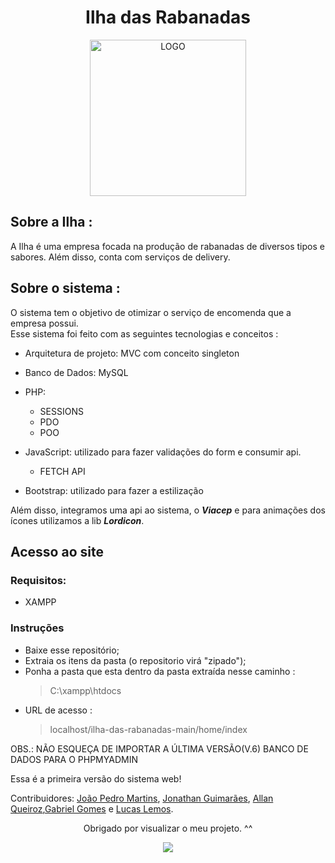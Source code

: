  <div align="center"><h1>Ilha das Rabanadas</h1></div>

<div align="center"><img  alt="LOGO" width="250" height="250" src="https://raw.githubusercontent.com/JonathanGuimarae3s/ilha-das-rabanadas/main/public/imgs/img/logo-footer.webp" /></div>

## Sobre a Ilha :

A Ilha é uma empresa focada na produção de rabanadas de diversos tipos e sabores. Além disso, conta com serviços de delivery.

## Sobre o sistema : 
O sistema tem o objetivo de otimizar o serviço de encomenda que a empresa possui.
<br>
Esse sistema foi feito com as seguintes tecnologias e conceitos :

- Arquitetura de projeto: MVC com conceito singleton
- Banco de Dados: MySQL
- PHP:
    - SESSIONS
    - PDO
    - POO
- JavaScript: utilizado para fazer validações do form e consumir api.
    -   FETCH API

- Bootstrap: utilizado para fazer a estilização 

Além disso, integramos uma api ao sistema, o ***Viacep*** e para animações dos ícones utilizamos a lib ***Lordicon***.

## Acesso ao site 
### Requisitos:
- XAMPP
### Instruções
- Baixe esse repositório;
- Extraia os itens da pasta (o repositorio virá "zipado");
-  Ponha a pasta que esta dentro da pasta extraída nesse caminho :
     > C:\xampp\htdocs  
- URL de acesso :
    > localhost/ilha-das-rabanadas-main/home/index


OBS.: NÃO ESQUEÇA DE IMPORTAR A ÚLTIMA VERSÃO(V.6) BANCO DE DADOS PARA O PHPMYADMIN 



Essa é a primeira versão do sistema web!



Contribuidores: [João Pedro Martins](https://github.com/JoaoPedroCd), [Jonathan Guimarães](https://github.com/JonathanGuimarae3s), [Allan Queiroz](https://github.com/AllanQrz),[Gabriel Gomes](https://github.com/Gabriel-Yuki) e [Lucas Lemos](https://github.com/lucasks1).


<div align = 'center'>
  <p>Obrigado por visualizar o meu projeto. ^^</p>
<img src="https://c.tenor.com/EJ1C6RDW3YoAAAAM/kakashi-bye-bye-anime.gif">
</div>


